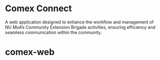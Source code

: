 # Comex Connect

A web application designed to enhance the workflow and management of NU MoA’s Community Extension Brigade activities, ensuring efficiency and seamless communication within the community.

# comex-web
